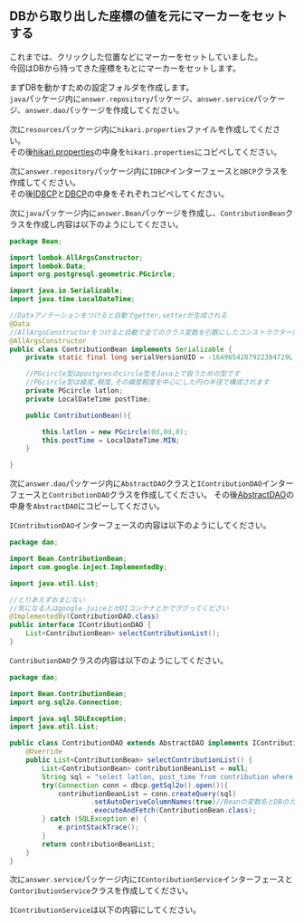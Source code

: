 ## DBから取り出した座標の値を元にマーカーをセットする
これまでは、クリックした位置などにマーカーをセットしていました。  
今回はDBから持ってきた座標をもとにマーカーをセットします。  

まずDBを動かすための設定フォルダを作成します。  
`java`パッケージ内に`answer.repository`パッケージ、`answer.service`パッケージ、`answer.dao`パッケージを作成してください。  

次に`resources`パッケージ内に`hikari.properties`ファイルを作成してください。  
その後[hikari.properties](/src/main/resources/hikari.properties)の中身を`hikari.properties`にコピペしてください。

次に`answer.repository`パッケージ内に`IDBCP`インターフェースと`DBCP`クラスを作成してください。  
その後[IDBCP](/answer/repository/IDBCP.java)と[DBCP](/answer/repository/DBCP.java)の中身をそれぞれコピペしてください。

次に`java`パッケージ内に`answer.Bean`パッケージを作成し、`ContributionBean`クラスを作成し内容は以下のようにしてください。

```java
package Bean;

import lombok.AllArgsConstructor;
import lombok.Data;
import org.postgresql.geometric.PGcircle;

import java.io.Serializable;
import java.time.LocalDateTime;

//Dataアノテーションをつけると自動でgetter,setterが生成される
@Data
//AllArgsConstructorをつけると自動で全てのクラス変数を引数にしたコンストラクターが生成される
@AllArgsConstructor
public class ContributionBean implements Serializable {
    private static final long serialVersionUID = -1649654287922384729L;

    //PGcircle型はpostgresのcircle型をJava上で扱うための型です
    //PGcircle型は緯度,軽度,その緯度軽度を中心にした円の半径で構成されます
    private PGcircle latlon;
    private LocalDateTime postTime;

    public ContributionBean(){

        this.latlon = new PGcircle(0d,0d,0);
        this.postTime = LocalDateTime.MIN;
    }

}
```

次に`answer.dao`パッケージ内に`AbstractDAO`クラスと`IContributionDAO`インターフェースと`ContributionDAO`クラスを作成してください。
その後[AbstractDAO](/answer/dao/AbstractDAO.java)の中身を`AbstractDAO`にコピーしてください。

`IContributionDAO`インターフェースの内容は以下のようにしてください。
```java
package dao;

import Bean.ContributionBean;
import com.google.inject.ImplementedBy;

import java.util.List;

//とりあえずおまじない
//気になる人はgoogle juiceとかDIコンテナとかでググってください
@ImplementedBy(ContributionDAO.class)
public interface IContributionDAO {
    List<ContributionBean> selectContributionList();
}
```

`ContributionDAO`クラスの内容は以下のようにしてください。
```java
package dao;

import Bean.ContributionBean;
import org.sql2o.Connection;

import java.sql.SQLException;
import java.util.List;

public class ContributionDAO extends AbstractDAO implements IContributionDAO {
    @Override
    public List<ContributionBean> selectContributionList() {
        List<ContributionBean> contributionBeanList = null;
        String sql = "select latlon, post_time from contribution where available = 'true'";
        try(Connection conn = dbcp.getSql2o().open()){
            contributionBeanList = conn.createQuery(sql)
                    .setAutoDeriveColumnNames(true)//Beanの変数名とDBのカラム名をキャメルケースとスネークケースの差を吸収してマッピングしてくれる
                    .executeAndFetch(ContributionBean.class);
        } catch (SQLException e) {
            e.printStackTrace();
        }
        return contributionBeanList;
    }
}

```

次に`answer.service`パッケージ内に`IContoributionService`インターフェースと`ContoributionService`クラスを作成してください。

`IContributionService`は以下の内容にしてください。
```java

```
